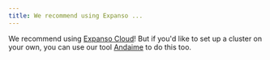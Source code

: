 ```yaml
---
title: We recommend using Expanso ...
---
```


We recommend using [Expanso Cloud](https://getwaitlist.com/waitlist/23135)! But if you'd like to set up a cluster on your own, you can use our tool [Andaime](https://github.com/bacalhau-project/andaime) to do this too.&#x20;

